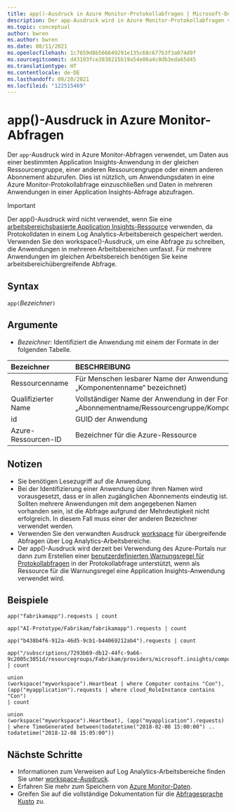```yaml
---
title: app()-Ausdruck in Azure Monitor-Protokollabfragen | Microsoft-Dokumentation
description: Der app-Ausdruck wird in Azure Monitor-Protokollabfragen verwendet, um Daten aus einer bestimmten Application Insights-App in derselben Ressourcengruppe, einer anderen Ressourcengruppe oder einem anderen Abonnement abzurufen.
ms.topic: conceptual
author: bwren
ms.author: bwren
ms.date: 08/11/2021
ms.openlocfilehash: 1c7659d8b566649291e135c68c677b3f3a074d9f
ms.sourcegitcommit: d43193fce3838215b19a54e06a4c0db3eda65d45
ms.translationtype: HT
ms.contentlocale: de-DE
ms.lasthandoff: 08/20/2021
ms.locfileid: "122515469"
---
```

# <a name="app-expression-in-azure-monitor-query"></a>app()-Ausdruck in Azure Monitor-Abfragen

Der `app`-Ausdruck wird in Azure Monitor-Abfragen verwendet, um Daten aus einer bestimmten Application Insights-Anwendung in der gleichen Ressourcengruppe, einer anderen Ressourcengruppe oder einem anderen Abonnement abzurufen. Dies ist nützlich, um Anwendungsdaten in eine Azure Monitor-Protokollabfrage einzuschließen und Daten in mehreren Anwendungen in einer Application Insights-Abfrage abzufragen.

> [!IMPORTANT]
> Der app()-Ausdruck wird nicht verwendet, wenn Sie eine [arbeitsbereichsbasierte Application Insights-Ressource](../app/create-workspace-resource.md) verwenden, da Protokolldaten in einem Log Analytics-Arbeitsbereich gespeichert werden. Verwenden Sie den workspace()-Ausdruck, um eine Abfrage zu schreiben, die Anwendungen in mehreren Arbeitsbereichen umfasst. Für mehrere Anwendungen im gleichen Arbeitsbereich benötigen Sie keine arbeitsbereichübergreifende Abfrage.

## <a name="syntax"></a>Syntax

`app(`*Bezeichner*`)`


## <a name="arguments"></a>Argumente

- *Bezeichner*: Identifiziert die Anwendung mit einem der Formate in der folgenden Tabelle.

| Bezeichner | BESCHREIBUNG | Beispiel
|:---|:---|:---|
| Ressourcenname | Für Menschen lesbarer Name der Anwendung (auch als „Komponentenname“ bezeichnet) | app("fabrikamapp") |
| Qualifizierter Name | Vollständiger Name der Anwendung in der Form: „Abonnementname/Ressourcengruppe/Komponentenname“ | app('AI-Prototype/Fabrikam/fabrikamapp') |
| id | GUID der Anwendung | app("988ba129-363e-4415-8fe7-8cbab5447518") |
| Azure-Ressourcen-ID | Bezeichner für die Azure-Ressource |app("/subscriptions/7293b69-db12-44fc-9a66-9c2005c3051d/resourcegroups/Fabrikam/providers/microsoft.insights/components/fabrikamapp") |


## <a name="notes"></a>Notizen

* Sie benötigen Lesezugriff auf die Anwendung.
* Bei der Identifizierung einer Anwendung über ihren Namen wird vorausgesetzt, dass er in allen zugänglichen Abonnements eindeutig ist. Sollten mehrere Anwendungen mit dem angegebenen Namen vorhanden sein, ist die Abfrage aufgrund der Mehrdeutigkeit nicht erfolgreich. In diesem Fall muss einer der anderen Bezeichner verwendet werden.
* Verwenden Sie den verwandten Ausdruck [workspace](../logs/workspace-expression.md) für übergreifende Abfragen über Log Analytics-Arbeitsbereiche.
* Der app()-Ausdruck wird derzeit bei Verwendung des Azure-Portals nur dann zum Erstellen einer [benutzerdefinierten Warnungsregel für Protokollabfragen](../alerts/alerts-log.md) in der Protokollabfrage unterstützt, wenn als Ressource für die Warnungsregel eine Application Insights-Anwendung verwendet wird.

## <a name="examples"></a>Beispiele

```Kusto
app("fabrikamapp").requests | count
```
```Kusto
app("AI-Prototype/Fabrikam/fabrikamapp").requests | count
```
```Kusto
app("b438b4f6-912a-46d5-9cb1-b44069212ab4").requests | count
```
```Kusto
app("/subscriptions/7293b69-db12-44fc-9a66-9c2005c3051d/resourcegroups/Fabrikam/providers/microsoft.insights/components/fabrikamapp").requests | count
```
```Kusto
union 
(workspace("myworkspace").Heartbeat | where Computer contains "Con"),
(app("myapplication").requests | where cloud_RoleInstance contains "Con")
| count  
```
```Kusto
union 
(workspace("myworkspace").Heartbeat), (app("myapplication").requests)
| where TimeGenerated between(todatetime("2018-02-08 15:00:00") .. todatetime("2018-12-08 15:05:00"))
```

## <a name="next-steps"></a>Nächste Schritte

- Informationen zum Verweisen auf Log Analytics-Arbeitsbereiche finden Sie unter [workspace-Ausdruck](../logs/workspace-expression.md).
- Erfahren Sie mehr zum Speichern von [Azure Monitor-Daten](./log-query-overview.md).
- Greifen Sie auf die vollständige Dokumentation für die [Abfragesprache Kusto](/azure/kusto/query/) zu.
